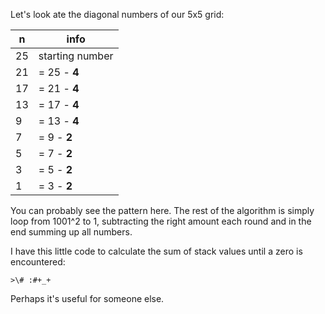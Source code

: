 Let's look ate the diagonal numbers of our 5x5 grid:

|n |info           |
|--|---------------|
|25|starting number|
|21| = 25 - **4**  |
|17| = 21 - **4**  |
|13| = 17 - **4**  |
|9 | = 13 - **4**  |
|7 | = 9  - **2**  |
|5 | = 7  - **2**  |
|3 | = 5  - **2**  |
|1 | = 3  - **2**  |

You can probably see the pattern here. The rest of the algorithm is simply loop from 1001^2 to 1, subtracting the right amount each round and in the end summing up all numbers.

I have this little code to calculate the sum of stack values until a zero is encountered:

```befunge
>\# :#+_+
```

Perhaps it's useful for someone else.